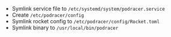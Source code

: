 - Symlink service file to `/etc/systemd/system/podracer.service`
- Create `/etc/podracer/config`
- Symlink rocket config to `/etc/podracer/config/Rocket.toml`
- Symlink binary to `/usr/local/bin/podracer`

